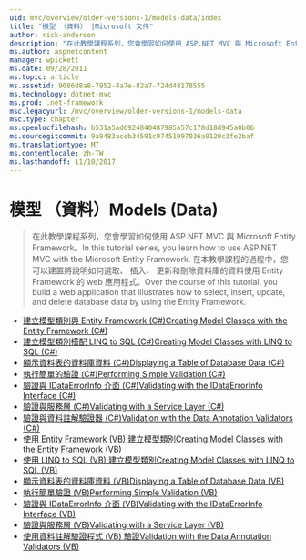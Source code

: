 ```yaml
---
uid: mvc/overview/older-versions-1/models-data/index
title: "模型 （資料） |Microsoft 文件"
author: rick-anderson
description: "在此教學課程系列，您會學習如何使用 ASP.NET MVC 與 Microsoft Entity Framework。 在本教學課程的過程中，您必須建置 web 應用程式..."
ms.author: aspnetcontent
manager: wpickett
ms.date: 09/28/2011
ms.topic: article
ms.assetid: 9086d8a8-7952-4a7e-82a7-724d48178555
ms.technology: dotnet-mvc
ms.prod: .net-framework
msc.legacyurl: /mvc/overview/older-versions-1/models-data
msc.type: chapter
ms.openlocfilehash: b531a5ad6924840487985a57c178d18d945a0b06
ms.sourcegitcommit: 9a9483aceb34591c97451997036a9120c3fe2baf
ms.translationtype: MT
ms.contentlocale: zh-TW
ms.lasthandoff: 11/10/2017
---
```

<a name="models-data"></a><span data-ttu-id="e50e6-104">模型 （資料）</span><span class="sxs-lookup"><span data-stu-id="e50e6-104">Models (Data)</span></span>
====================
> <span data-ttu-id="e50e6-105">在此教學課程系列，您會學習如何使用 ASP.NET MVC 與 Microsoft Entity Framework。</span><span class="sxs-lookup"><span data-stu-id="e50e6-105">In this tutorial series, you learn how to use ASP.NET MVC with the Microsoft Entity Framework.</span></span> <span data-ttu-id="e50e6-106">在本教學課程的過程中，您可以建置將說明如何選取、 插入、 更新和刪除資料庫的資料使用 Entity Framework 的 web 應用程式。</span><span class="sxs-lookup"><span data-stu-id="e50e6-106">Over the course of this tutorial, you build a web application that illustrates how to select, insert, update, and delete database data by using the Entity Framework.</span></span>


- [<span data-ttu-id="e50e6-107">建立模型類別與 Entity Framework (C#)</span><span class="sxs-lookup"><span data-stu-id="e50e6-107">Creating Model Classes with the Entity Framework (C#)</span></span>](creating-model-classes-with-the-entity-framework-cs.md)
- [<span data-ttu-id="e50e6-108">建立模型類別搭配 LINQ to SQL (C#)</span><span class="sxs-lookup"><span data-stu-id="e50e6-108">Creating Model Classes with LINQ to SQL (C#)</span></span>](creating-model-classes-with-linq-to-sql-cs.md)
- [<span data-ttu-id="e50e6-109">顯示資料表的資料庫資料 (C#)</span><span class="sxs-lookup"><span data-stu-id="e50e6-109">Displaying a Table of Database Data (C#)</span></span>](displaying-a-table-of-database-data-cs.md)
- [<span data-ttu-id="e50e6-110">執行簡單的驗證 (C#)</span><span class="sxs-lookup"><span data-stu-id="e50e6-110">Performing Simple Validation (C#)</span></span>](performing-simple-validation-cs.md)
- [<span data-ttu-id="e50e6-111">驗證與 IDataErrorInfo 介面 (C#)</span><span class="sxs-lookup"><span data-stu-id="e50e6-111">Validating with the IDataErrorInfo Interface (C#)</span></span>](validating-with-the-idataerrorinfo-interface-cs.md)
- [<span data-ttu-id="e50e6-112">驗證與服務層 (C#)</span><span class="sxs-lookup"><span data-stu-id="e50e6-112">Validating with a Service Layer (C#)</span></span>](validating-with-a-service-layer-cs.md)
- [<span data-ttu-id="e50e6-113">驗證與資料註解驗證器 (C#)</span><span class="sxs-lookup"><span data-stu-id="e50e6-113">Validation with the Data Annotation Validators (C#)</span></span>](validation-with-the-data-annotation-validators-cs.md)
- [<span data-ttu-id="e50e6-114">使用 Entity Framework (VB) 建立模型類別</span><span class="sxs-lookup"><span data-stu-id="e50e6-114">Creating Model Classes with the Entity Framework (VB)</span></span>](creating-model-classes-with-the-entity-framework-vb.md)
- [<span data-ttu-id="e50e6-115">使用 LINQ to SQL (VB) 建立模型類別</span><span class="sxs-lookup"><span data-stu-id="e50e6-115">Creating Model Classes with LINQ to SQL (VB)</span></span>](creating-model-classes-with-linq-to-sql-vb.md)
- [<span data-ttu-id="e50e6-116">顯示資料表的資料庫資料 (VB)</span><span class="sxs-lookup"><span data-stu-id="e50e6-116">Displaying a Table of Database Data (VB)</span></span>](displaying-a-table-of-database-data-vb.md)
- [<span data-ttu-id="e50e6-117">執行簡單驗證 (VB)</span><span class="sxs-lookup"><span data-stu-id="e50e6-117">Performing Simple Validation (VB)</span></span>](performing-simple-validation-vb.md)
- [<span data-ttu-id="e50e6-118">驗證與 IDataErrorInfo 介面 (VB)</span><span class="sxs-lookup"><span data-stu-id="e50e6-118">Validating with the IDataErrorInfo Interface (VB)</span></span>](validating-with-the-idataerrorinfo-interface-vb.md)
- [<span data-ttu-id="e50e6-119">驗證與服務層 (VB)</span><span class="sxs-lookup"><span data-stu-id="e50e6-119">Validating with a Service Layer (VB)</span></span>](validating-with-a-service-layer-vb.md)
- [<span data-ttu-id="e50e6-120">使用資料註解驗證程式 (VB) 驗證</span><span class="sxs-lookup"><span data-stu-id="e50e6-120">Validation with the Data Annotation Validators (VB)</span></span>](validation-with-the-data-annotation-validators-vb.md)
